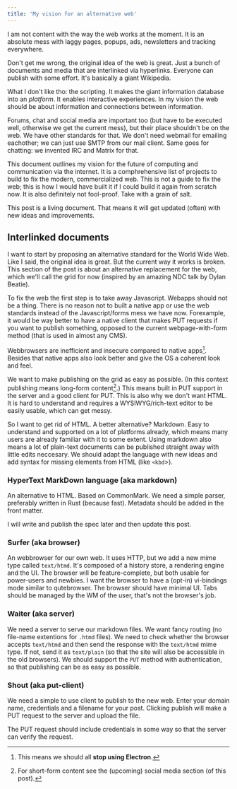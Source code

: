 ```yaml
---
title: 'My vision for an alternative web'
---
```


I am not content with the way the web works at the moment. It is an absolute mess with laggy pages, popups, ads, newsletters and tracking everywhere.

Don't get me wrong, the original idea of the web is great. Just a bunch of documents and media that are interlinked via hyperlinks. Everyone can publish with some effort. It's basically a giant Wikipedia.

What I don't like tho: the scripting. It makes the giant information database into an *platform*. It enables interactive experiences. In my vision the web should be about information and connections between information.

Forums, chat and social media are important too (but have to be executed well, otherwise we get the current mess), but their place shouldn't be on the web. We have other standards for that. We don't need webmail for emailing eachother; we can just use SMTP from our mail client. Same goes for chatting: we invented IRC and Matrix for that.

This document outlines my vision for the future of computing and communication via the internet. It is a comphrehensive list of projects to build to fix the modern, commercialized web. This is not a guide to fix the web; this is how I would have built it if I could build it again from scratch now. It is also definitely not fool-proof. Take with a grain of salt.

This post is a living document. That means it will get updated (often) with new ideas and improvements.

## Interlinked documents

I want to start by proposing an alternative standard for the World Wide Web. Like I said, the original idea is great. But the current way it works is broken. This section of the post is about an alternative replacement for the web, which we'll call the grid for now (inspired by an amazing NDC talk by Dylan Beatie).

To fix the web the first step is to take away Javascript. Webapps should not be a thing. There is no reason not to built a native app or use the web standards instead of the Javascript/forms mess we have now. Forexample, it would be way better to have a native client that makes PUT requests if you want to publish something, opposed to the current webpage-with-form method (that is used in almost any CMS).

Webbrowsers are inefficient and insecure compared to native apps[^1]. Besides that native apps also look better and give the OS a coherent look and feel.

We want to make publishing on the grid as easy as possible. (In this context publishing means long-form content[^2].) This means built in PUT support in the server and a good client for PUT. This is also why we don't want HTML. It is hard to understand and requires a WYSIWYG/rich-text editor to be easily usable, which can get messy.

So I want to get rid of HTML. A better alternative? Markdown. Easy to understand and supported on a lot of platforms already, which means many users are already familiar with it to some extent. Using markdown also means a lot of plain-text documents can be published straight away with little edits neccesary. We should adapt the language with new ideas and add syntax for missing elements from HTML (like `<kbd`>).

### HyperText MarkDown language (aka markdown)

An alternative to HTML. Based on CommonMark. We need a simple parser, preferably written in Rust (because fast). Metadata should be added in the front matter.

I will write and publish the spec later and then update this post.

### Surfer (aka browser)

An webbrowser for our own web. It uses HTTP, but we add a new mime type called `text/htmd`. It's composed of a history store, a rendering engine and the UI. The browser will be feature-complete, but both usable for power-users and newbies. I want the browser to have a (opt-in) vi-bindings mode similar to qutebrowser. The browser should have minimal UI. Tabs should be managed by the WM of the user, that's not the browser's job.

### Waiter (aka server)

We need a server to serve our markdown files. We want fancy routing (no file-name extentions for `.htmd` files). We need to check whether the browser accepts `text/htmd` and then send the response with the `text/htmd` mime type. If not, send it as `text/plain` (so that the site will also be accessible in the old browsers). We should support the `PUT` method with authentication, so that publishing can be as easy as possible.

### Shout (aka put-client)

We need a simple to use client to publish to the new web. Enter your domain name, credentials and a filename for your post. Clicking publish will make a PUT request to the server and upload the file.

The PUT request should include credentials in some way so that the server can verify the request.

[^1]: This means we should all **stop using Electron**.
[^2]: For short-form content see the (upcoming) social media section (of this post).
